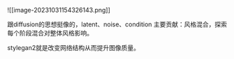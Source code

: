 ![[image-20231031154326143.png]]

跟diffusion的思想挺像的，latent、noise、condition
主要贡献：风格混合，探索每个阶段混合对整体风格影响。


stylegan2就是改变网络结构从而提升图像质量。